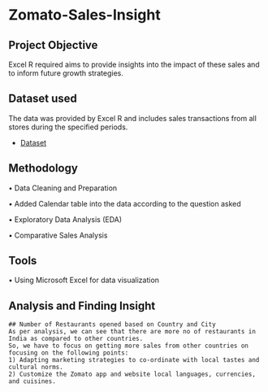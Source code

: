# Zomato-Sales-Insight
## Project Objective
Excel R required aims to provide insights into the impact of these sales and to inform future growth strategies.
## Dataset used
The data was provided by Excel R and includes sales transactions from all stores during the specified periods.
-	<a href="https://github.com/Pravin12131/Zomato-Sales-Insight/blob/main/DATA.xlsx">Dataset</a>
## Methodology
•	Data Cleaning and Preparation

•	Added Calendar table into the data according to the question asked

•	Exploratory Data Analysis (EDA)

•	Comparative Sales Analysis
## Tools
•	Using Microsoft Excel for data visualization
## Analysis and Finding Insight
    ## Number of Restaurants opened based on Country and City
 	As per analysis, we can see that there are more no of restaurants in India as compared to other countries. 
    So, we have to focus on getting more sales from other countries on focusing on the following points: 
 	1) Adapting marketing strategies to co-ordinate with local tastes and cultural norms.
 	2) Customize the Zomato app and website local languages, currencies, and cuisines.
  
